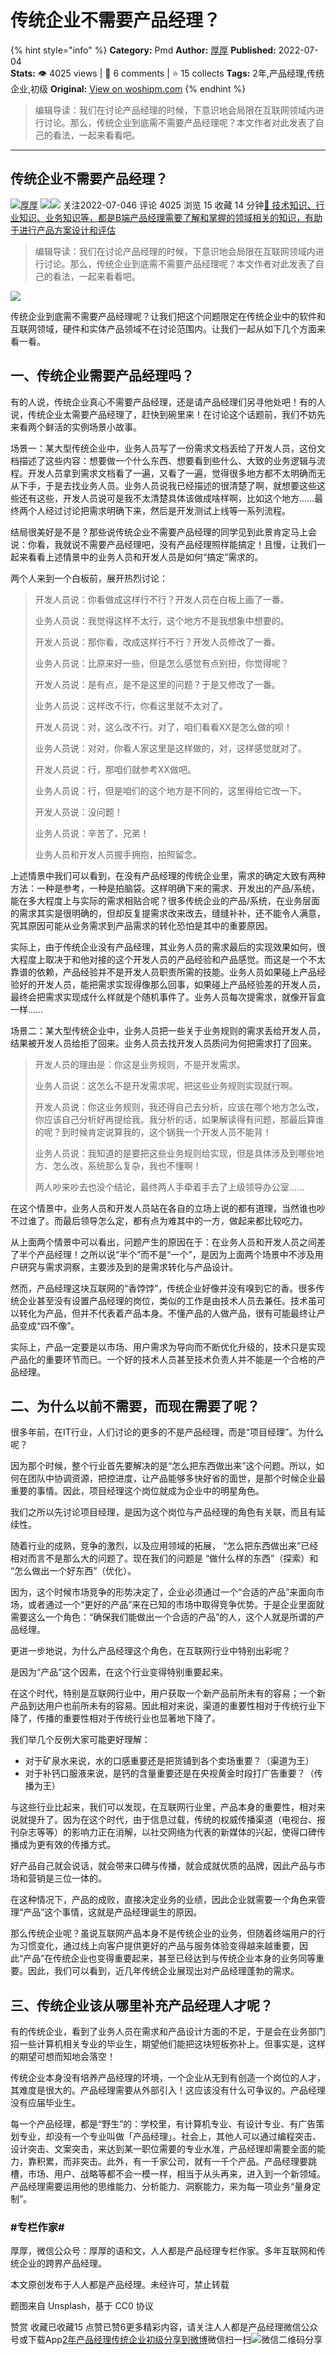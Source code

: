 # 传统企业不需要产品经理？
{% hint style="info" %}
**Category:** Pmd
**Author:** [厚厚](https://www.woshipm.com/u/1141073)
**Published:** 2022-07-04  
**Stats:** 👁️ 4025 views | 💬 6 comments | ⭐ 15 collects
**Tags:** 2年,产品经理,传统企业,初级
**Original:** [View on woshipm.com](https://www.woshipm.com/pmd/5512484.html)
{% endhint %}
> 编辑导读：我们在讨论产品经理的时候，下意识地会局限在互联网领域内进行讨论。那么，传统企业到底需不需要产品经理呢？本文作者对此发表了自己的看法，一起来看看吧。

---

## 传统企业不需要产品经理？

[![](https://static.woshipm.com/APP_U_202105_20210521145400_1902.jpeg?imageView2/1/w/72/h/72/q/100)](https://www.woshipm.com/u/1141073)[厚厚](https://www.woshipm.com/u/1141073) ![](https://static.woshipm.com/tag/1121_1@2x.png)![](https://static.woshipm.com/tag/2104_1@2x.png) 关注2022-07-046 评论 4025 浏览 15 收藏 14 分钟[🔗 技术知识、行业知识、业务知识等，都是B端产品经理需要了解和掌握的领域相关的知识，有助于进行产品方案设计和评估](https://ke.qidianla.com/courses/bcpm)

> 编辑导读：我们在讨论产品经理的时候，下意识地会局限在互联网领域内进行讨论。那么，传统企业到底需不需要产品经理呢？本文作者对此发表了自己的看法，一起来看看吧。

![](https://image.woshipm.com/wp-files/2022/07/w65SnHhcuc0LR1HRvsCF.jpg)

传统企业到底需不需要产品经理呢？让我们把这个问题限定在传统企业中的软件和互联网领域，硬件和实体产品领域不在讨论范围内。让我们一起从如下几个方面来看一看。

## 一、传统企业需要产品经理吗？

有的人说，传统企业真心不需要产品经理，还是请产品经理们另寻他处吧！有的人说，传统企业太需要产品经理了，赶快到碗里来！在讨论这个话题前，我们不妨先来看两个鲜活的实例场景小故事。

场景一：某大型传统企业中，业务人员写了一份需求文档丢给了开发人员，这份文档描述了这些内容：想要做一个什么东西、想要看到些什么、大致的业务逻辑与流程。开发人员拿到需求文档看了一遍，又看了一遍，觉得很多地方都不太明确而无从下手，于是去找业务人员。业务人员说我已经描述的很清楚了啊，就想要这些这些还有这些，开发人员说可是我不太清楚具体该做成啥样啊，比如这个地方……最终两个人经过讨论把需求明确下来，然后是开发测试上线等一系列流程。

结局很美好是不是？那些说传统企业不需要产品经理的同学见到此景肯定马上会说：你看，我就说不需要产品经理吧，没有产品经理照样能搞定！且慢，让我们一起来看看上述情景中的业务人员和开发人员是如何“搞定”需求的。

两个人来到一个白板前，展开热烈讨论：

> 开发人员说：你看做成这样行不行？开发人员在白板上画了一番。
> 
> 业务人员说：我觉得这样不太行，这个地方不是我想象中想要的。
> 
> 开发人员说：那你看，改成这样行不行？开发人员修改了一番。
> 
> 业务人员说：比原来好一些，但是怎么感觉有点别扭，你觉得呢？
> 
> 开发人员说：是有点，是不是这里的问题？于是又修改了一番。
> 
> 业务人员说：这样改不行，你看这里就不太对了。
> 
> 开发人员说：对，这么改不行。对了，咱们看看XX是怎么做的呗！
> 
> 业务人员说：对对，你看人家这里是这样做的，对，这样感觉就对了。
> 
> 开发人员说：行，那咱们就参考XX做吧。
> 
> 业务人员说：行，但是咱们的这个地方是不同的，这里得给它改一下。
> 
> 开发人员说：没问题！
> 
> 业务人员说：辛苦了，兄弟！
> 
> 业务人员和开发人员握手拥抱，拍照留念。

上述情景中我们可以看到，在没有产品经理的传统企业里，需求的确定大致有两种方法：一种是参考，一种是拍脑袋。这样明确下来的需求、开发出的产品/系统，能在多大程度上与实际的需求相贴合呢？很多传统企业的产品/系统，在业务层面的需求其实是很明确的，但却反复提需求改来改去，缝缝补补，还不能令人满意，究其原因可能从业务需求到产品需求的转化恐怕是其中的重要原因。

实际上，由于传统企业没有产品经理，其业务人员的需求最后的实现效果如何，很大程度上取决于和他对接的这个开发人员的产品经验和产品感觉。而这是一个不太靠谱的依赖，产品经验并不是开发人员职责所需的技能。业务人员如果碰上产品经验好的开发人员，能把需求实现得像那么回事，如果碰上产品经验差的开发人员，最终会把需求实现成什么样就是个随机事件了。业务人员每次提需求，就像开盲盒一样……

场景二：某大型传统企业中，业务人员把一些关于业务规则的需求丢给开发人员，结果被开发人员给拒了回来。业务人员去找开发人员质问为何把需求打了回来。

> 开发人员的理由是：你这是业务规则，不是开发需求。
> 
> 业务人员说：这怎么不是开发需求呢，把这些业务规则实现就行啊。
> 
> 开发人员说：你这业务规则，我还得自己去分析，应该在哪个地方怎么改，你应该自己分析好再提给我。我分析的话，如果解读得有问题，那最后算谁的呢？到时候肯定说算我的，这个锅我一个开发人员不能背！
> 
> 业务人员说：我知道的是要把这些业务规则给实现，但是具体涉及到哪些地方、怎么改，系统那么复杂，我也不懂啊！
> 
> 两人吵来吵去也没个结论，最终两人手牵着手去了上级领导办公室……

在这个情景中，业务人员和开发人员站在各自的立场上说的都有道理，当然谁也吵不过谁了。而最后领导怎么定，都有点为难其中的一方，做起来都比较吃力。

从上面两个情景中可以看出，问题产生的原因在于：在业务人员和开发人员之间差了半个产品经理！之所以说“半个”而不是“一个”，是因为上面两个场景中不涉及用户研究与需求洞察，主要涉及到的是需求转化与产品设计。

然而，产品经理这块互联网的“香饽饽”，传统企业好像并没有嗅到它的香。很多传统企业甚至没有设置产品经理的岗位，类似的工作是由技术人员去兼任。技术虽可以转化为产品，但并不代表着产品本身。不懂产品的人做产品，很有可能最终让产品变成“四不像”。

实际上，产品一定要是以市场、用户需求为导向而不断优化升级的，技术只是实现产品化的重要环节而已。一个好的技术人员甚至技术负责人并不能是一个合格的产品经理。

## 二、为什么以前不需要，而现在需要了呢？

很多年前，在IT行业，人们讨论的更多的不是产品经理，而是“项目经理”。为什么呢？

因为那个时候，整个行业首先要解决的是“怎么把东西做出来”这个问题。所以，如何在团队中协调资源，把控进度，让产品能够多快好省的面世，是那个时候企业最重要的事情。因此，项目经理这个岗位就成为企业中的明星角色。

我们之所以先讨论项目经理，是因为这个岗位与产品经理的角色有关联，而且有延续性。

随着行业的成熟，竞争的激烈，以及应用领域的拓展， “怎么把东西做出来”已经相对而言不是那么大的问题了。现在我们的问题是 “做什么样的东西”（探索）和 “怎么做出一个好东西”（优化）。

因为，这个时候市场竞争的形势决定了，企业必须通过一个“合适的产品”来面向市场，或者通过一个“更好的产品”来在已知的市场中取得竞争优势。于是企业里面就需要这么一个角色：“确保我们能做出一个合适的产品”的人，这个人就是所谓的产品经理。

更进一步地说，为什么产品经理这个角色，在互联网行业中特别出彩呢？

是因为“产品”这个因素，在这个行业变得特别重要起来。

在这个时代，特别是互联网行业中，用户获取一个新产品前所未有的容易；一个新产品到达用户也前所未有的容易。因此相对来说，渠道的重要性相对于传统行业下降了，传播的重要性相对于传统行业也显著地下降了。

我们举几个反例大家可能更好理解：

*   对于矿泉水来说，水的口感重要还是把货铺到各个卖场重要？（渠道为王）
*   对于补钙口服液来说，是钙的含量重要还是在央视黄金时段打广告重要？（传播为王）

与这些行业比起来，我们可以发现，在互联网行业里，产品本身的重要性，相对来说就提升了。因为在这个时代，由于信息过载，传统的权威传播渠道（电视台、报刊杂志等等）的影响力正在消解，以社交网络为代表的新媒体的兴起，使得口碑传播成为更有效的传播方式。

好产品自己就会说话，就会带来口碑与传播，就会成就优质的品牌，因此产品与市场和营销是三位一体的。

在这种情况下，产品的成败，直接决定业务的业绩，因此企业就需要一个角色来管理“产品”这个事情，这就是产品经理诞生的原因。

那么传统企业呢？虽说互联网产品本身不是传统企业的业务，但随着终端用户的行为习惯变化，通过线上向客户提供更好的产品与服务体验变得越来越重要，因此“产品”在传统企业也变得重要起来，甚至已经达到与传统企业本身的业务同等重要。因此，我们可以看到，近几年传统企业展现出对产品经理蓬勃的需求。

## 三、传统企业该从哪里补充产品经理人才呢？

有的传统企业，看到了业务人员在需求和产品设计方面的不足，于是会在业务部门招一些计算机相关专业的毕业生，期望他们能把这块短板弥补上。但事实是，这样的期望可想而知地会落空！

传统企业本身没有培养产品经理的环境，一个企业从无到有创造一个岗位的人才，其难度是很大的。产品经理需要从外部引入！这应该没有什么可争议的。产品经理没有应届毕业生。

每一个产品经理，都是“野生”的：学校里，有计算机专业、有设计专业、有广告策划专业，却没有一个专业叫做「产品经理」。社会上，其他人可以通过编程突击、设计突击、文案突击，来达到某一职位需要的专业水准，产品经理却需要全面的能力，靠积累，而非突击。此外，有一千家公司，就有一千个产品。产品经理要跳槽，市场、用户、战略等都不会一模一样，相当于从头再来，进入到一个新领域。产品经理需要运用他的思维能力、分析能力、洞察能力，来为每一项业务“量身定制”。

### #专栏作家#

厚厚，微信公众号：厚厚的语和文，人人都是产品经理专栏作家。多年互联网和传统企业的跨界产品经理。

本文原创发布于人人都是产品经理。未经许可，禁止转载

题图来自 Unsplash，基于 CC0 协议

赞赏 收藏已收藏15 点赞已赞6更多精彩内容，请关注人人都是产品经理微信公众号或下载App[2年](https://www.woshipm.com/tag/2%e5%b9%b4)[产品经理](https://www.woshipm.com/tag/pmd)[传统企业](https://www.woshipm.com/tag/%e4%bc%a0%e7%bb%9f%e4%bc%81%e4%b8%9a)[初级](https://www.woshipm.com/tag/%e5%88%9d%e7%ba%a7)[分享到微博](https://service.weibo.com/share/share.php?appkey=2775287854&title=传统企业不需要产品经理？&url=https://www.woshipm.com/pmd/5512484.html&pic=https://image.woshipm.com/wp-files/2022/07/w65SnHhcuc0LR1HRvsCF.jpg)微信扫一扫![微信二维码](https://api.pwmqr.com/qrcode/create/?url=https://www.woshipm.com/pmd/5512484.html)分享